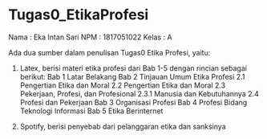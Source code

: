 # Tugas0_EtikaProfesi
Nama  : Eka Intan Sari
NPM   : 1817051022
Kelas : A

Ada dua sumber dalam penulisan Tugas0 Etika Profesi, yaitu:
1. Latex, berisi materi etika profesi dari Bab 1-5 dengan rincian sebagai berikut:
    Bab 1 Latar Belakang
    Bab 2 Tinjauan Umum Etika Profesi
        2.1 Pengertian Etika dan Moral
        2.2 Pengertian Etika dan Moral
        2.3 Pekerjaan, Profesi, dan Profesional
          2.3.1 Manusia dan Kebutuhannya
        2.4 Profesi dan Pekerjaan
    Bab 3 Organisasi Profesi
    Bab 4 Profesi Bidang Teknologi Informasi
    Bab 5 Etika Berinternet

2. Spotify, berisi penyebab dari pelanggaran etika dan sanksinya
